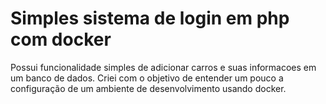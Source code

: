 # Simples sistema de login em php com  docker 
Possui funcionalidade  simples de adicionar carros e suas informacoes em um banco de dados. Criei com o objetivo de entender um pouco a configuração de um ambiente de desenvolvimento usando docker.
